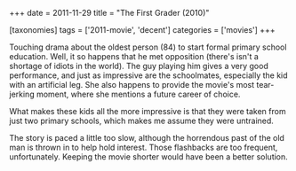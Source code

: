 +++
date = 2011-11-29
title = "The First Grader (2010)"

[taxonomies]
tags = ['2011-movie', 'decent']
categories = ['movies']
+++

Touching drama about the oldest person (84) to start formal primary
school education. Well, it so happens that he met opposition (there's
isn't a shortage of idiots in the world). The guy playing him gives a
very good performance, and just as impressive are the schoolmates,
especially the kid with an artificial leg. She also happens to provide
the movie's most tear-jerking moment, where she mentions a future
career of choice.

What makes these kids all the more impressive is that they were taken
from just two primary schools, which makes me assume they were
untrained.

The story is paced a little too slow, although the horrendous past of
the old man is thrown in to help hold interest. Those flashbacks are too
frequent, unfortunately. Keeping the movie shorter would have been a
better solution.
